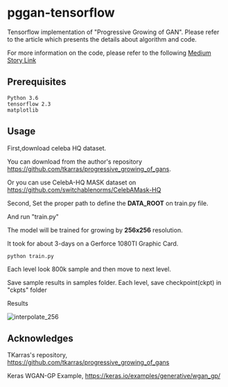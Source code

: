 # pggan-tensorflow
Tensorflow implementation of "Progressive Growing of GAN".
Please refer to the article which presents the details about algorithm and code. 

For more information on the code, please refer to the following [Medium Story Link](https://fabulousjeong.medium.com/tensorflow2-0-pggan-progressive-growing-of-gans-for-improved-quality-stability-and-variation-67a474b39356)


## Prerequisites

    Python 3.6
    tensorflow 2.3
    matplotlib

## Usage

First,download celeba HQ dataset. 

You can download from the author's repository https://github.com/tkarras/progressive_growing_of_gans.

Or you can use CelebA-HQ MASK dataset on https://github.com/switchablenorms/CelebAMask-HQ 

Second, 
Set the proper path to define the **DATA_ROOT** on train.py file. 

And run "train.py"

The model will be trained for growing by **256x256** resolution. 

It took for about 3-days on a Gerforce 1080TI Graphic Card. 

`python train.py`

Each level look 800k sample and then move to next level. 

Save sample results in samples folder. Each level, save checkpoint(ckpt) in "ckpts" folder

Results

![interpolate_256](./figures/celebHQ_interpolate.gif)


## Acknowledges

TKarras's repository, https://github.com/tkarras/progressive_growing_of_gans

Keras WGAN-GP Example, https://keras.io/examples/generative/wgan_gp/ 
